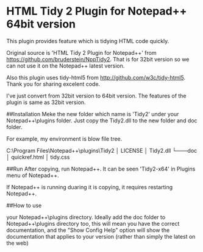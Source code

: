 # HTML Tidy 2 Plugin for Notepad++ 64bit version 
This plugin provides feature which is tidying HTML code quickly.

Original source is 'HTML Tidy 2 Plugin for Notepad++' from https://github.com/bruderstein/NppTidy2.
That is for 32bit version so we can not use it on the Notepad++ latest version.

Also this plugin uses tidy-html5 from http://github.com/w3c/tidy-html5.
Thank you for sharing excelent code.

I've just convert from 32bit version to 64bit version.
The features of the plugin is same as 32bit version.

##Installation
Meke the new folder which name is 'Tidy2' under your Notepad++\plugins folder.
Just copy the Tidy2.dll to the new folder and doc folder.

For example, my environment is blow file tree.

C:\Program Files\Notepad++\plugins\Tidy2
│   LICENSE
│   Tidy2.dll
└───doc
    │   quickref.html
    │   tidy.css

##Run
After copying, run Notepad++.
It can be seen 'Tidy2-x64' in Plugins menu of Notepad++.

If Notepad++ is running duaring it is copying, it requires restarting Notepad++.

##How to use

your Notepad++\plugins directory. Ideally add the doc folder to Notepad++\plugins directory too, this will mean you have the correct documentation, and the "Show Config Help" option will show the documentation that applies to your version (rather than simply the latest on the web)
